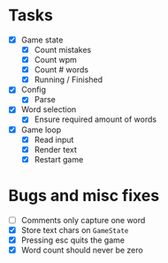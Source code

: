 # Tasks

* [X] Game state
    * [X] Count mistakes
    * [X] Count wpm
    * [X] Count # words
    * [X] Running / Finished
* [X] Config
    * [X] Parse
* [X] Word selection
    * [X] Ensure required amount of words
* [X] Game loop
    * [X] Read input
    * [X] Render text
    * [X] Restart game

# Bugs and misc fixes

* [ ] Comments only capture one word
* [X] Store text chars on `GameState`
* [X] Pressing esc quits the game
* [X] Word count should never be zero
